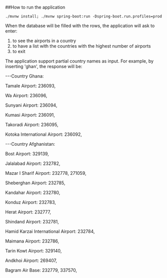 ##How to run the application

`./mvnw install; ./mvnw spring-boot:run -Dspring-boot.run.profiles=prod`

When the database will be filled with the rows, the application will ask to enter:
1. to see the airports in a country
2. to have a list with the countries with the highest number of airports
3. to exit


The application support partial country names as input. For example, by inserting 'ghan', the response will be:

---Country Ghana:

Tamale Airport: 236093,

Wa Airport: 236096,

Sunyani Airport: 236094,

Kumasi Airport: 236091,

Takoradi Airport: 236095,

Kotoka International Airport: 236092,

---Country Afghanistan:

Bost Airport: 329139,

Jalalabad Airport: 232782,

Mazar I Sharif Airport: 232778, 271059,

Sheberghan Airport: 232785,

Kandahar Airport: 232780,

Konduz Airport: 232783,

Herat Airport: 232777,

Shindand Airport: 232781,

Hamid Karzai International Airport: 232784,

Maimana Airport: 232786,

Tarin Kowt Airport: 329140,

Andkhoi Airport: 269407,

Bagram Air Base: 232779, 337570, 

